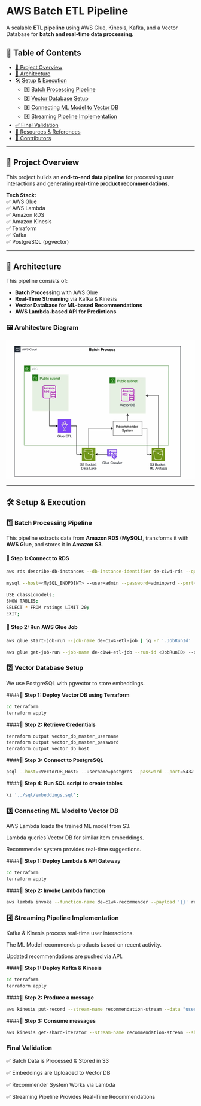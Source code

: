 #  AWS Batch ETL Pipeline  
A scalable **ETL pipeline** using AWS Glue, Kinesis, Kafka, and a Vector Database for **batch and real-time data processing**.

## 📌 Table of Contents  
- [📌 Project Overview](#project-overview)  
- [🎯 Architecture](#architecture)  
- [🛠 Setup & Execution](#setup--execution)  
  - [1️⃣ Batch Processing Pipeline](#1️⃣-batch-processing-pipeline)  
  - [2️⃣ Vector Database Setup](#2️⃣-vector-database-setup)  
  - [3️⃣ Connecting ML Model to Vector DB](#3️⃣-connecting-ml-model-to-vector-db)  
  - [4️⃣ Streaming Pipeline Implementation](#4️⃣-streaming-pipeline-implementation)  
- [✅ Final Validation](#✅-final-validation)  
- [📌 Resources & References](#resources--references)  
- [📌 Contributors](#contributors)  

---

## 📌 Project Overview  
This project builds an **end-to-end data pipeline** for processing user interactions and generating **real-time product recommendations**.

**Tech Stack:**  
✅ AWS Glue  
✅ AWS Lambda  
✅ Amazon RDS  
✅ Amazon Kinesis  
✅ Terraform  
✅ Kafka  
✅ PostgreSQL (pgvector)  

---

## 🎯 Architecture  
This pipeline consists of:  
- **Batch Processing** with AWS Glue  
- **Real-Time Streaming** via Kafka & Kinesis  
- **Vector Database for ML-based Recommendations**  
- **AWS Lambda-based API for Predictions**  

### 🖼 Architecture Diagram  
![High-Level Architecture](high_level_architecture.png)  

---

## 🛠 Setup & Execution  

### 1️⃣ Batch Processing Pipeline  
This pipeline extracts data from **Amazon RDS (MySQL)**, transforms it with **AWS Glue**, and stores it in **Amazon S3**.

#### 🔹 **Step 1: Connect to RDS**  
```sh
aws rds describe-db-instances --db-instance-identifier de-c1w4-rds --query "DBInstances[].Endpoint.Address"
```
```sh
mysql --host=<MySQL_ENDPOINT> --user=admin --password=adminpwrd --port=3306
```
```sh
USE classicmodels;
SHOW TABLES;
SELECT * FROM ratings LIMIT 20;
EXIT;
```
#### 🔹 **Step 2: Run AWS Glue Job**
```sh
aws glue start-job-run --job-name de-c1w4-etl-job | jq -r '.JobRunId'
```
```sh
aws glue get-job-run --job-name de-c1w4-etl-job --run-id <JobRunID> --query "JobRun.JobRunState"
```
### 2️⃣ Vector Database Setup
We use PostgreSQL with pgvector to store embeddings.

####🔹 **Step 1: Deploy Vector DB using Terraform**
```sh
cd terraform
terraform apply
```
####🔹 **Step 2: Retrieve Credentials**
```sh
terraform output vector_db_master_username
terraform output vector_db_master_password
terraform output vector_db_host
```
####🔹 **Step 3: Connect to PostgreSQL**
```sh
psql --host=<VectorDB_Host> --username=postgres --password --port=5432
```
####🔹 **Step 4: Run SQL script to create tables**
```sh
\i '../sql/embeddings.sql';
```
### 3️⃣ Connecting ML Model to Vector DB

AWS Lambda loads the trained ML model from S3.

Lambda queries Vector DB for similar item embeddings.

Recommender system provides real-time suggestions.

####🔹 **Step 1: Deploy Lambda & API Gateway**
```sh
cd terraform
terraform apply
```
####🔹 **Step 2: Invoke Lambda function**
```sh
aws lambda invoke --function-name de-c1w4-recommender --payload '{}' response.json
```
### 4️⃣ Streaming Pipeline Implementation
Kafka & Kinesis process real-time user interactions.

The ML Model recommends products based on recent activity.

Updated recommendations are pushed via API.

####🔹 **Step 1: Deploy Kafka & Kinesis**
```sh
cd terraform
terraform apply
```
####🔹 **Step 2: Produce a message**
```sh
aws kinesis put-record --stream-name recommendation-stream --data "user_id=123,item_id=456"
```
####🔹 **Step 3: Consume messages**
```sh
aws kinesis get-shard-iterator --stream-name recommendation-stream --shard-id shardId-000000000000 --shard-iterator-type LATEST
```

### Final Validation


✅ Batch Data is Processed & Stored in S3



✅ Embeddings are Uploaded to Vector DB


✅ Recommender System Works via Lambda


✅ Streaming Pipeline Provides Real-Time Recommendations
